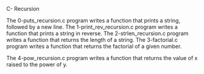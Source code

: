 C- Recursion

The 0-puts_recursion.c program writes a function that prints a string, followed by a new line.
The 1-print_rev_recursion.c program writes a function that prints a string in reverse.
The 2-strlen_recursion.c program writes a function that returns the length of a string.
The 3-factorial.c program writes a function that returns the factorial of a given number.

The 4-pow_recursion.c program writes a function that returns the value of x raised to the power of y.
